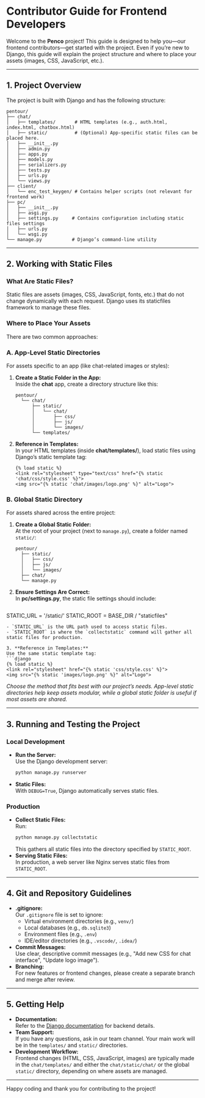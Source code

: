 # Contributor Guide for Frontend Developers

Welcome to the **Penco** project! This guide is designed to help you—our frontend contributors—get started with the project. Even if you’re new to Django, this guide will explain the project structure and where to place your assets (images, CSS, JavaScript, etc.).

---

## 1. Project Overview

The project is built with Django and has the following structure:

```
pentour/
├── chat/
│   ├── templates/       # HTML templates (e.g., auth.html, index.html, chatbox.html)
│   ├── static/          # (Optional) App-specific static files can be placed here.
│   ├── __init__.py
│   ├── admin.py
│   ├── apps.py
│   ├── models.py
│   ├── serializers.py
│   ├── tests.py
│   ├── urls.py
│   └── views.py
├── client/
│   └── enc_test_keygen/ # Contains helper scripts (not relevant for frontend work)
├── pc/
│   ├── __init__.py
│   ├── asgi.py
│   ├── settings.py     # Contains configuration including static files settings
│   ├── urls.py
│   └── wsgi.py
└── manage.py           # Django’s command-line utility
```

---

## 2. Working with Static Files

### What Are Static Files?

Static files are assets (images, CSS, JavaScript, fonts, etc.) that do not change dynamically with each request. Django uses its staticfiles framework to manage these files.

### Where to Place Your Assets

There are two common approaches:

### A. App-Level Static Directories

For assets specific to an app (like chat-related images or styles):

1. **Create a Static Folder in the App:**  
   Inside the **chat** app, create a directory structure like this:
   ```
   pentour/
     └── chat/
         ├── static/
         │   └── chat/
         │       ├── css/
         │       ├── js/
         │       └── images/
         └── templates/
   ```

2. **Reference in Templates:**  
   In your HTML templates (inside **chat/templates/**), load static files using Django’s static template tag:
   ```django
   {% load static %}
   <link rel="stylesheet" type="text/css" href="{% static 'chat/css/style.css' %}">
   <img src="{% static 'chat/images/logo.png' %}" alt="Logo">
   ```

### B. Global Static Directory

For assets shared across the entire project:

1. **Create a Global Static Folder:**  
   At the root of your project (next to `manage.py`), create a folder named `static/`:
   ```
   pentour/
     ├── static/
     │   ├── css/
     │   ├── js/
     │   └── images/
     ├── chat/
     └── manage.py
   ```

2. **Ensure Settings Are Correct:**  
   In **pc/settings.py**, the static file settings should include:
   ```python
STATIC_URL = '/static/'
STATIC_ROOT = BASE_DIR / "staticfiles"
   ```
   - `STATIC_URL` is the URL path used to access static files.
   - `STATIC_ROOT` is where the `collectstatic` command will gather all static files for production.

3. **Reference in Templates:**  
   Use the same static template tag:
   ```django
   {% load static %}
   <link rel="stylesheet" href="{% static 'css/style.css' %}">
   <img src="{% static 'images/logo.png' %}" alt="Logo">
   ```

*Choose the method that fits best with our project’s needs. App-level static directories help keep assets modular, while a global static folder is useful if most assets are shared.*

---

## 3. Running and Testing the Project

### Local Development

- **Run the Server:**  
  Use the Django development server:
  ```bash
  python manage.py runserver
  ```
- **Static Files:**  
  With `DEBUG=True`, Django automatically serves static files.

### Production

- **Collect Static Files:**  
  Run:
  ```bash
  python manage.py collectstatic
  ```
  This gathers all static files into the directory specified by `STATIC_ROOT`.
- **Serving Static Files:**  
  In production, a web server like Nginx serves static files from `STATIC_ROOT`.

---

## 4. Git and Repository Guidelines

- **.gitignore:**  
  Our `.gitignore` file is set to ignore:
  - Virtual environment directories (e.g., `venv/`)
  - Local databases (e.g., `db.sqlite3`)
  - Environment files (e.g., `.env`)
  - IDE/editor directories (e.g., `.vscode/`, `.idea/`)
- **Commit Messages:**  
  Use clear, descriptive commit messages (e.g., "Add new CSS for chat interface", "Update logo image").
- **Branching:**  
  For new features or frontend changes, please create a separate branch and merge after review.

---

## 5. Getting Help

- **Documentation:**  
  Refer to the [Django documentation](https://docs.djangoproject.com/en/stable/) for backend details.
- **Team Support:**  
  If you have any questions, ask in our team channel. Your main work will be in the `templates/` and `static/` directories.
- **Development Workflow:**  
  Frontend changes (HTML, CSS, JavaScript, images) are typically made in the `chat/templates/` and either the `chat/static/chat/` or the global `static/` directory, depending on where assets are managed.

---

Happy coding and thank you for contributing to the project!

